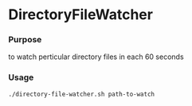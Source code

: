 # DirectoryFileWatcher

### Purpose
to watch perticular directory files in each 60 seconds

### Usage
`./directory-file-watcher.sh path-to-watch`
